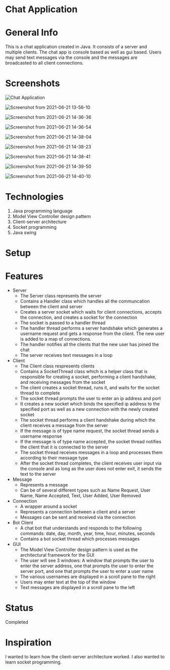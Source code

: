 # Chat Application

# General Info 
This is a chat application created in Java. It consists of a server and multiple clients. The chat app is console based as well as gui based. Users may send text messages via the console and the messages are broadcasted to all client connections.

# Screenshots 

![Chat Application](https://user-images.githubusercontent.com/78180667/125865633-0363631b-fca8-4244-94f7-a957d5e36d9d.jpg)

![Screenshot from 2021-06-21 13-56-10](https://user-images.githubusercontent.com/49923044/122811671-c5cacc80-d29e-11eb-86dd-069a62d16b75.png)

![Screenshot from 2021-06-21 14-36-36](https://user-images.githubusercontent.com/49923044/122811697-cd8a7100-d29e-11eb-8a7c-50481a605fe4.png)

![Screenshot from 2021-06-21 14-36-54](https://user-images.githubusercontent.com/49923044/122811710-d11df800-d29e-11eb-92f5-efccc0924c6e.png)

![Screenshot from 2021-06-21 14-38-04](https://user-images.githubusercontent.com/49923044/122811719-d3805200-d29e-11eb-9633-aa946552883a.png)

![Screenshot from 2021-06-21 14-38-23](https://user-images.githubusercontent.com/49923044/122811725-d54a1580-d29e-11eb-80cd-86d4128e8e21.png)

![Screenshot from 2021-06-21 14-38-41](https://user-images.githubusercontent.com/49923044/122811732-d713d900-d29e-11eb-8ccb-aa5232974e54.png)

![Screenshot from 2021-06-21 14-39-50](https://user-images.githubusercontent.com/49923044/122811752-dc712380-d29e-11eb-9c02-ff1a0d0aa393.png)

![Screenshot from 2021-06-21 14-40-10](https://user-images.githubusercontent.com/49923044/122811764-e004aa80-d29e-11eb-8954-410d13feb502.png)


# Technologies
1) Java programming language
3) Model View Controller design pattern
4) Client-server architecture
5) Socket programming
6) Java swing

# Setup

# Features
* Server
  * The Server class represents the server
  * Contains a Handler class which handles all the communcation between the client and server
  * Creates a server socket which waits for client connections, accepts the connection, and creates a socket for the connection
  * The socket is passed to a handler thread
  * The handler thread performs a server handshake which generates a username request and gets a response from the client. The new user is added to a map of connections.
  * The handler notifies all the clients that the new user has joined the chat
  * The server receives text messages in a loop 
* Client
  * The Client class respresents clients
  * Contains a SocketThread class which is a helper class that is responsible for creating a socket, performing a client handshake, and receiving messages from the socket
  * The client creates a socket thread, runs it, and waits for the socket thread to complete
  * The socket thread prompts the user to enter an ip address and port
  * It creates a new socket which binds the specified ip address to the specified port as well as a new connection with the newly created socket
  * The socket thread performs a client handshake during which the client receives a message from the server
  * If the message is of type name request, the socket thread sends a username response
  * If the message is of type name accepted, the socket thread notifies the client that it is connected to the server
  * The socket thread receives messages in a loop and processes them according to their message type
  * After the socket thread completes, the client receives user input via the console and as long as the user does not enter exit, it sends the text to the server
* Message
  * Represents a message
  * Can be of several different types such as Name Request, User Name, Name Accepted, Text, User Added, User Removed
* Connection
  * A wrapper around a socket
  * Represents a connection between a client and a server
  * Messages can be sent and received via the connection
* Bot Client
  * A chat bot that understands and responds to the following commands: date, day, month, year, time, hour, minutes, seconds
  * Contains a bot socket thread which processes messages
* GUI
  * The Model View Controller design pattern is used as the architectural framework for the GUI
  * The user will see 3 windows: A window that prompts the user to enter the server address, one that prompts the user to enter the server port, and one that prompts the user to enter a user name
  * The various usernames are displayed in a scroll pane to the right
  * Users may enter text at the top of the window
  * Text messages are displayed in a scroll pane to the left

# Status
Completed

# Inspiration
I wanted to learn how the client-server architecture worked. I also wanted to learn socket programming.
